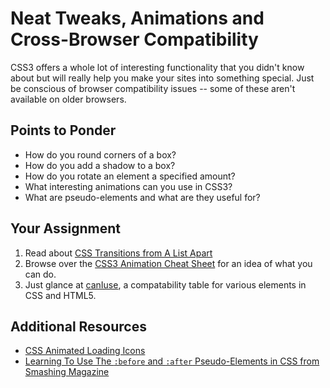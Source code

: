 # Neat Tweaks, Animations and Cross-Browser Compatibility

CSS3 offers a whole lot of interesting functionality that you didn't know about but will really help you make your sites into something special.  Just be conscious of browser compatibility issues -- some of these aren't available on older browsers.

## Points to Ponder

* How do you round corners of a box?
* How do you add a shadow to a box?
* How do you rotate an element a specified amount?
* What interesting animations can you use in CSS3?
* What are pseudo-elements and what are they useful for?

## Your Assignment

1. Read about [CSS Transitions from A List Apart](http://alistapart.com/article/understanding-css3-transitions)
2. Browse over the [CSS3 Animation Cheat Sheet](http://www.justinaguilar.com/animations/) for an idea of what you can do.
3. Just glance at [canIuse](http://caniuse.com/), a compatability table for various elements in CSS and HTML5.

## Additional Resources

* [CSS Animated Loading Icons](http://tobiasahlin.com/spinkit/)
* [Learning To Use The `:before` and `:after` Pseudo-Elements in CSS from Smashing Magazine](http://coding.smashingmagazine.com/2011/07/13/learning-to-use-the-before-and-after-pseudo-elements-in-css/)